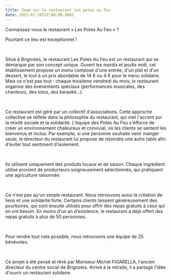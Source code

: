 ```yaml
---
title: Zoom sur le restaurant les potes au feu
date: 2023-07-20T22:00:00.000Z
---
```


Connaissez-vous le restaurant « Les Potes Au Feu » ?

Pourtant ce lieu est exceptionnel !

 

Situé à Brignoles, le restaurant Les Potes Au Feu est un restaurant qui se démarque par son concept unique. Ouvert les mardis et jeudis midi, cet établissement propose un menu composé d'une entrée, d'un plat et d'un dessert, le tout à un prix abordable de 14 € ou 4 € pour le menu solidaire. Mais ce n'est pas tout : chaque troisième vendredi du mois, le restaurant organise des événements spéciaux (performances musicales, des chanteurs, des lotos, des karaoké…)

 

Ce restaurant est géré par un collectif d'associations. Cette approche collective se reflète dans la philosophie du restaurant, qui met l'accent sur la mixité sociale et la solidarité. L'équipe des Potes Au Feu s'efforce de créer un environnement chaleureux et convivial, où les clients se sentent les bienvenus et inclus. Par exemple, si une personne souhaite venir manger seule, le directeur du restaurant lui propose de rejoindre une autre table afin d'éviter tout sentiment d'isolement.

 

Ils utilisent uniquement des produits locaux et de saison. Chaque ingrédient utilisé provient de producteurs soigneusement sélectionnés, qui pratiquent une agriculture raisonnée.

 

Ce n'est pas qu'un simple restaurant. Nous retrouvons aussi la création de liens et une solidarité forte. Certains clients laissent généreusement des pourboires, qui sont ensuite utilisés pour offrir des repas gratuits à ceux qui en ont besoin. En moins d'un an d'existence, le restaurant a déjà offert des repas gratuits à plus de 50 personnes.

 

Pour rendre tout cela possible, nous retrouvons une équipe de 25 bénévoles.

 

Ce projet a été pensé et rêvé par Monsieur Michel FIGARELLA, l'ancien directeur du centre social de Brignoles. Arrivé à la retraite, il a partagé l'idée d'ouvrir un restaurant solidaire.



